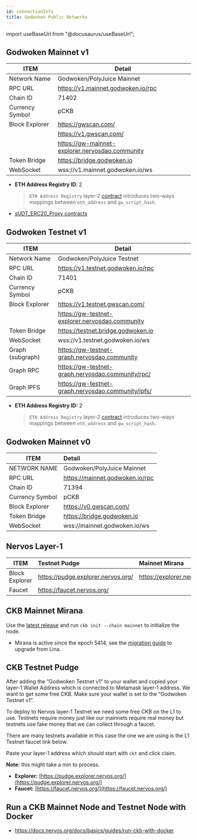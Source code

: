 ```yaml
---
id: connectionInfo
title: Godwoken Public Networks
---
```


import useBaseUrl from "@docusaurus/useBaseUrl";


## Godwoken Mainnet v1

| ITEM            	| Detail                                             	|
|-----------------	|----------------------------------------------------	|
| Network Name    	| Godwoken/PolyJuice Mainnet                         	|
| RPC URL         	| https://v1.mainnet.godwoken.io/rpc                 	|
| Chain ID        	| 71402                                              	|
| Currency Symbol 	| pCKB                                                |
| Block Explorer  	| https://gwscan.com/                                	|
|                 	| https://v1.gwscan.com/                             	|
|                 	| https://gw-mainnet-explorer.nervosdao.community    	|
| Token Bridge    	| https://bridge.godwoken.io                         	|
| WebSocket       	| wss://v1.mainnet.godwoken.io/ws                    	|

- **ETH Address Registry ID**: 2

  > `ETH Address Registry` layer-2 [contract](https://github.com/godwokenrises/godwoken-scripts/blob/master/c/contracts/eth_addr_reg.c) introduces two-ways mappings between `eth_address` and `gw_script_hash`.

- [sUDT_ERC20_Proxy contracts](https://github.com/godwokenrises/godwoken-info/blob/main/mainnet_v1/bridged-token-list.json)


## Godwoken Testnet v1

| ITEM            	| Detail                                             	|
|-----------------	|----------------------------------------------------	|
| Network Name     	| Godwoken/PolyJuice Testnet                         	|
| RPC URL         	| https://v1.testnet.godwoken.io/rpc             	|
| Chain ID        	| 71401                                              	|
| Currency Symbol 	| pCKB                                                |
| Block Explorer  	| https://v1.testnet.gwscan.com/                     	|
|                 	| https://gw-testnet-explorer.nervosdao.community    	|
| Token Bridge    	| https://testnet.bridge.godwoken.io                 	|
| WebSocket       	| wss://v1.testnet.godwoken.io/ws            	|
| Graph (subgraph)  | https://gw-testnet-graph.nervosdao.community  	    |
| Graph RPC       	| https://gw-testnet-graph.nervosdao.community/rpc/  	|
| Graph IPFS      	| https://gw-testnet-graph.nervosdao.community/ipfs/ 	|

- **ETH Address Registry ID:** 2

  > `ETH Address Registry` layer-2 [contract](https://github.com/godwokenrises/godwoken-scripts/blob/master/c/contracts/eth_addr_reg.c) introduces two-ways mappings between `eth_address` and `gw_script_hash`.


## Godwoken Mainnet v0

|ITEM             |                  Detail                     |
| --------------- | :------------------------------------------ |
| NETWORK NAME    | Godwoken/PolyJuice Mainnet                  |
| RPC URL         | https://mainnet.godwoken.io/rpc             |
| Chain ID        | 71394                                       |
| Currency Symbol | pCKB                                         |
| Block Explorer  | https://v0.gwscan.com/                      |
| Token Bridge    | https://bridge.godwoken.io                  |
| WebSocket       | wss://mainnet.godwoken.io/ws                |


## Nervos Layer-1

| ITEM           | Testnet Pudge                      | Mainnet Mirana              |
| -------------- | :--------------------------------- | :-------------------------- |
| Block Explorer | https://pudge.explorer.nervos.org/ | https://explorer.nervos.org |
| Faucet         | https://faucet.nervos.org/         |                             |

## CKB Mainnet Mirana

Use the [latest release](https://github.com/nervosnetwork/ckb/releases/latest) and run `ckb init --chain mainnet` to initialize the node.

- Mirana is active since the epoch 5414, see the [migration guide](https://github.com/jordanmack/nervos-ckb2021-hard-fork-migration-guide) to upgrade from Lina.

## **CKB Testnet Pudge**

After adding the “Godwoken Testnet v1” to your wallet and copied your layer-1 Wallet Address which is connected to Metamask layer-1 address. We want to get some free CKB. Make sure your wallet is set to the “Godwoken Testnet v1”.

To deploy to Nervos layer-1 Testnet we need some free CKB on the L1 to use. Testnets require money just like our mainnets require real money but testnets use fake money that we can collect through a faucet.

There are many testnets available in this case the one we are using is the L1 Testnet faucet link below.

Paste your layer-1 address which should start with `ckt` and click claim.

**Note:** this might take a min to process.

- **Explorer:** [https://pudge.explorer.nervos.org/](https://pudge.explorer.nervos.org/)
- **Faucet:** [https://faucet.nervos.org/](https://faucet.nervos.org/)

## Run a CKB Mainnet Node and Testnet Node with Docker

- https://docs.nervos.org/docs/basics/guides/run-ckb-with-docker
